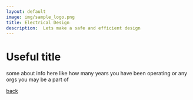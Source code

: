 ```yaml
---
layout: default
image: img/sample_logo.png
title: Electrical Design
description:  Lets make a safe and efficient design
---
```


# Useful title
some about info here like how many years you have been operating or any orgs you may be a part of


[back](./)